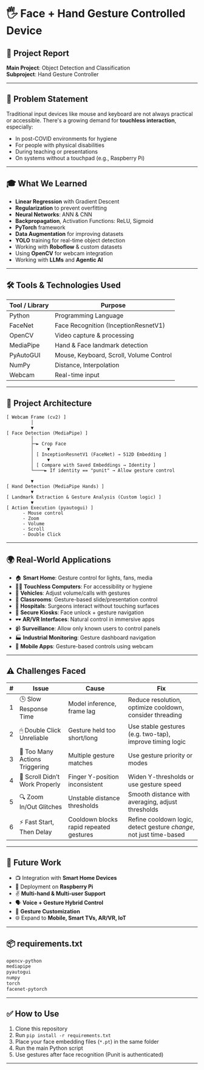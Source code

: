 
# 🖐️ Face + Hand Gesture Controlled Device

## 📘 Project Report

**Main Project**: Object Detection and Classification  
**Subproject**: Hand Gesture Controller

---

## 🧩 Problem Statement

Traditional input devices like mouse and keyboard are not always practical or accessible. There's a growing demand for **touchless interaction**, especially:

- In post-COVID environments for hygiene
- For people with physical disabilities
- During teaching or presentations
- On systems without a touchpad (e.g., Raspberry Pi)

---

## 🎓 What We Learned

- **Linear Regression** with Gradient Descent
- **Regularization** to prevent overfitting
- **Neural Networks**: ANN & CNN
- **Backpropagation**, Activation Functions: ReLU, Sigmoid
- **PyTorch** framework
- **Data Augmentation** for improving datasets
- **YOLO** training for real-time object detection
- Working with **Roboflow** & custom datasets
- Using **OpenCV** for webcam integration
- Working with **LLMs** and **Agentic AI**

---

## 🛠️ Tools & Technologies Used

| Tool / Library        | Purpose                                |
|-----------------------|-----------------------------------------|
| Python                | Programming Language                    |
| FaceNet               | Face Recognition (InceptionResnetV1)    |
| OpenCV                | Video capture & processing              |
| MediaPipe             | Hand & Face landmark detection          |
| PyAutoGUI             | Mouse, Keyboard, Scroll, Volume Control |
| NumPy                 | Distance, Interpolation                 |
| Webcam                | Real-time input                         |

---

## 🧠 Project Architecture

```text
[ Webcam Frame (cv2) ]
         │
         ▼
[ Face Detection (MediaPipe) ]
         │
         ├─► Crop Face
         │     ▼
         │ [ InceptionResnetV1 (FaceNet) → 512D Embedding ]
         │     ▼
         │ [ Compare with Saved Embeddings → Identity ]
         └────► If identity == "punit" → Allow gesture control

         ▼
[ Hand Detection (MediaPipe Hands) ]
         ▼
[ Landmark Extraction & Gesture Analysis (Custom logic) ]
         ▼
[ Action Execution (pyautogui) ]
      - Mouse control
      - Zoom
      - Volume
      - Scroll
      - Double Click
```

---

## 🌍 Real-World Applications

- 🏠 **Smart Home**: Gesture control for lights, fans, media  
- 🧑‍💻 **Touchless Computers**: For accessibility or hygiene  
- 🚗 **Vehicles**: Adjust volume/calls with gestures  
- 🏫 **Classrooms**: Gesture-based slide/presentation control  
- 🏥 **Hospitals**: Surgeons interact without touching surfaces  
- 🔐 **Secure Kiosks**: Face unlock + gesture navigation  
- 🕶️ **AR/VR Interfaces**: Natural control in immersive apps  
- 📹 **Surveillance**: Allow only known users to control panels  
- 🏭 **Industrial Monitoring**: Gesture dashboard navigation  
- 📱 **Mobile Apps**: Gesture-based controls using webcam

---

## ⚠️ Challenges Faced

| # | Issue                         | Cause                                                   | Fix                                                                 |
|---|-------------------------------|----------------------------------------------------------|----------------------------------------------------------------------|
| 1 | 🕒 Slow Response Time         | Model inference, frame lag                              | Reduce resolution, optimize cooldown, consider threading            |
| 2 | 🖱 Double Click Unreliable     | Gesture held too short/long                             | Use stable gestures (e.g. two-tap), improve timing logic            |
| 3 | 🔁 Too Many Actions Triggering| Multiple gesture matches                                | Use gesture priority or modes                                       |
| 4 | 📜 Scroll Didn’t Work Properly| Finger Y-position inconsistent                          | Widen Y-thresholds or use gesture speed                             |
| 5 | 🔍 Zoom In/Out Glitches       | Unstable distance thresholds                            | Smooth distance with averaging, adjust thresholds                   |
| 6 | ⚡ Fast Start, Then Delay     | Cooldown blocks rapid repeated gestures                 | Refine cooldown logic, detect gesture *change*, not just time-based |

---

## 🔮 Future Work

- 📺 Integration with **Smart Home Devices**
- 🍓 Deployment on **Raspberry Pi**
- ✌️ **Multi-hand & Multi-user Support**
- 🗣️ **Voice + Gesture Hybrid Control**
- 🧠 **Gesture Customization**
- 🌐 Expand to **Mobile, Smart TVs, AR/VR, IoT**

---

## 📦 requirements.txt

```txt
opencv-python
mediapipe
pyautogui
numpy
torch
facenet-pytorch
```

---

## ✅ How to Use

1. Clone this repository  
2. Run `pip install -r requirements.txt`  
3. Place your face embedding files (`*.pt`) in the same folder  
4. Run the main Python script  
5. Use gestures after face recognition (Punit is authenticated)

---

